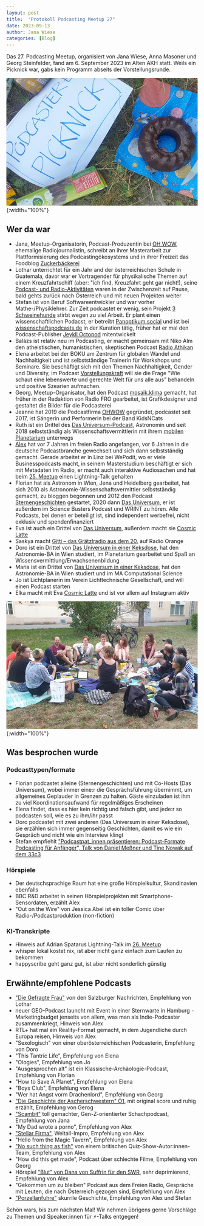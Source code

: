 ```yaml
---
layout: post
title:  "Protokoll Podcasting Meetup 27"
date: 2023-09-13
author: Jana Wiese
categories: [Blog]
---
```



Das 27. Podcasting Meetup, organisiert von Jana Wiese, Anna Masoner und Georg Steinfelder, fand am 6. September 2023 im Alten AKH statt. Weils ein Picknick war, gabs kein Programm abseits der Vorstellungsrunde.

![Picknick](/img/m27/meetup27-picknick-web.jpg){:width="100%"}

## Wer da war

- Jana, Meetup-Organisatorin, Podcast-Produzentin bei [OH WOW](www.ohwow.eu), ehemalige Radiojournalistin, schreibt an ihrer Masterarbeit zur Plattformisierung des Podcastingökosystems und in ihrer Freizeit das Foodblog [Zuckerbäckerei](www.zuckerbaeckerei.com)
- Lothar unterrichtet für ein Jahr and der österreichischen Schule in Guatemala, davor war er Vortragender für physikalische Themen auf einem Kreuzfahrtschiff (aber: "ich find, Kreuzfahrt geht gar nicht!), seine [Podcast- und Radio-Aktivitäten](https://www.sprechkontakt.at/) waren in der Zwischenzeit auf Pause, bald gehts zurück nach Österreich und mit neuen Projekten weiter
- Stefan ist von Beruf Softwareentwickler und war vorher Mathe-/Physiklehrer. Zur Zeit podcastet er wenig, sein Projekt [3 Schweinehunde](https://3-schweinehun.de/) stirbt wegen zu viel Arbeit. Er plant einen wissenschaftlichen Podacst, er betreibt [Panoptikum.social](https://panoptikum.social/) und ist bei [wissenschaftspodcasts.de](https://wissenschaftspodcasts.de/) in der Kuration tätig, früher hat er mal den Podcast-Publisher [Jeykll Octopod](https://github.com/jekyll-octopod/jekyll-octopod) mitentwickelt
-  Balázs ist relativ neu im Podcasting, er macht gemeinsam mit Niko Alm den atheistischen, humanistischen, skeptischen Podcast [Radio Athikan](https://podcast.athikan.at/)
-  Elena arbeitet bei der BOKU am Zentrum für globalen Wandel und Nachhaltigkeit und ist selbstständige Trainerin für Workshops und Seminare. Sie beschäftigt sich mit den Themen Nachhaltigkeit, Gender und Diversity, im Podcast [Vorstellungskraft](https://www.marolenasstimme.at/vorstellungskraft-podcast/) will sie die Frage "Wie schaut eine lebenswerte und gerechte Welt für uns alle aus" behandeln und positive Szearien aufmachen.
-  Georg, Meetup-Organisator, hat den Podcast [mosaik.klima](https://www.steinfelder.at/mosaikklima/) gemacht, hat früher in der Redaktion von Radio FRO gearbeitet, ist Grafikdesigner und gestaltet die Bilder für die Podcasterei
-  Jeanne hat 2019 die Podcastfirma [OHWOW](www.ohwow.eu) gegründet, podcastet seit 2017, ist Sängerin und Performerin bei der Band KidsNCats
-  Ruth ist ein Drittel des [Das Universum-Podcast](https://dasuniversum.podigee.io/), Astronomin und seit 2018 selbstständig als Wissenschaftsvermittlerin mit ihrem [mobilen Planetarium](https://mobilesplanetarium.wixsite.com/) unterwegs
-  [Alex](http://www.alexanderweller.com/) hat vor 7 Jahren im freien Radio angefangen, vor 6 Jahren in die deutsche Podcastbranche gewechselt und sich dann selbstständig gemacht. Gerade arbeitet er in Linz bei WePodit, wo er viele Businesspodcasts macht, in seinem Masterstudium beschäftigt er sich mit Metadaten im Radio, er macht auch interaktive Audiosachen und hat beim [25. Meetup](https://www.podcasterei.at/meetups/2023-03-15-protokoll-25-meetup.html) einen Lightning-Talk gehalten
-  Florian hat als Astronom in Wien, Jena und Heidelberg gearbeitet, hat sich 2010 als Astronomie-Wissenschaftsvermittler selbstständig gemacht, zu bloggen begonnen und 2012 den Podcast [Sternengeschichten](https://sternengeschichten.podigee.io/) gestartet, 2020 dann [Das Universum](https://dasuniversum.podigee.io/), er ist außerdem im Science Busters Podcast und WRINT zu hören. Alle Podcasts, bei denen er beteiligt ist, sind independent werbefrei, nicht exklusiv und spendenfinanziert
-  Eva ist auch ein Drittel von [Das Universum](https://dasuniversum.podigee.io/), außerdem macht sie [Cosmic Latte](https://cosmiclatte.podigee.io/)
-  Saskya macht [Gitti – das Grätzlradio aus dem 20.](https://o94.at/programm/sendereihen/gitti) auf Radio Orange
-  Doro ist ein Drittel von [Das Universum in einer Keksdose](https://keksuniversum.at/), hat den Astronomie-BA in Wien studiert, im Planetarium gearbeitet und Spaß an Wissensvermittlung/Erwachsenenbildung
-  Maria ist ein Drittel von [Das Universum in einer Keksdose](https://keksuniversum.at/), hat den Astronomie-BA in Wien studiert und im MA Computational Science
-  Jo ist Lichtplanerin im Verein Lichttechnische Gesellschaft, und will einen Podcast starten
-  Elka macht mit Eva [Cosmic Latte](https://cosmiclatte.podigee.io/) und ist vor allem auf Instagram aktiv

![Teilnehmende](/img/m27/meetup27-web.jpg){:width="100%"}

 ## Was besprochen wurde 

 ### Podcasttypen/formate 
 - Florian podcastet alleine (Sternengeschichten) und mit Co-Hosts (Das Universum), wobei immer eine:r die Gesprächsführung übernimmt, um allgemeines Geplauder in Grenzen zu halten. Gäste einzuladen ist ihm zu viel Koordinationsaufwand für regelmäßiges Erscheinen
 - Elena findet, dass es hier kein richtig und falsch gibt, und jede:r so podcasten soll, wie es zu ihm/ihr passt
 - Doro podcastet mit zwei anderen (Das Universum in einer Keksdose), sie erzählen sich immer gegenseitig Geschichten, damit es wie ein Gespräch und nicht wie ein Interview klingt
 - Stefan empfiehlt ["Podcastpat_innen präsentieren: Podcast-Formate Podcasting für Anfänger", Talk von Daniel Meßner und Tine Nowak auf dem 33c3](https://media.ccc.de/v/33c3-399-podcastpat_innen_prasentieren_podcast-formate)

### Hörspiele 
- Der deutschsprachige Raum hat eine große Hörspielkultur, Skandinavien ebenfalls
- BBC R&D arbeitet in seinen Hörspielprojekten mit Smartphone-Sensordaten, erzählt Alex
- "Out on the Wire" von Jessica Abel ist ein toller Comic über Radio-/Podcastproduktion (non-fiction)

### KI-Transkripte 
- Hinweis auf Adrian Spatarus Lightning-Talk im [26. Meetup](https://www.podcasterei.at/meetups/2023-08-08-protokoll-26-meetup.html)
- whisper lokal kostet nix, ist aber nicht ganz einfach zum Laufen zu bekommen
- happyscribe geht ganz gut, ist aber nicht sonderlich günstig

## Erwähnte/empfohlene Podcasts
- ["Die Gefragte Frau"](https://www.sn.at/snin/podcast) von den Salzburger Nachrichten, Empfehlung von Lothar
- neuer GEO-Podcast launcht mit Event in einer Sternwarte in Hamburg - Marketingbudget jenseits von allem, was man als Indie-Podcaster zusammenkriegt, Hinweis von Alex
- RTL+ hat mal ein Reality-Format gemacht, in dem Jugendliche durch Europa reisen, Hinweis von Alex
- "Sexologisch" von einer oberösterreichischen Podcasterin, Empfehlung von Doro
- "This Tantric Life", Empfehlung von Elena
- "Ologies", Empfehlung von Jo
- "Ausgesprochen alt" ist ein Klassische-Archäologie-Podcast, Empfehlung von Florian
- "How to Save A Planet", Empfehlung von Elena
- "Boys Club", Empfehlung von Elena
- "Wer hat Angst vorm Drachenlord", Empfehlung von Georg
- ["Die Geschichte der Ascherschwestern" Ö1](https://oe1.orf.at/artikel/702647/Die-Geschichte-der-Ascher-Schwestern), mit original score und ruhig erzählt, Empfehlung von Gerog
- ["Scambit"](https://www.ardaudiothek.de/sendung/scambit-schach-hype-und-millionen/12493605/) toll gemachter, Gen-Z-orientierter Schachpodcast, Empfehlung von Jana
- "My Dad wrote a porno", Empfehlung von Alex
- ["Stellar Firma"](https://podcasts.apple.com/us/podcast/stellar-firma/id1451762036), Weltall-Impro, Empfehlung von Alex
- "Hello from the Magic Tavern", Empfehlung von Alex
- ["No such thing as fish"](https://www.nosuchthingasafish.com/) von einem britischen Quiz-Show-Autor:innen-Team, Empfehlung von Alex
- "How did this get made", Podcast über schlechte Filme, Empfehlung von Georg
- Hörspiel ["Blut" von Dana von Suffrin für den SWR](https://www.swr.de/swr2/hoerspiel/ard-hoerspieltage/dana-von-suffrin-blut-hoerspiel-nach-einer-wahren-begebenheit-100.html), sehr deprimierend, Empfehlung von Alex
- "Gekommen um zu bleiben" Podcast aus dem Freien Radio, Gespräche mit Leuten, die nach Österreich gezogen sind, Empfehlung von Alex
- ["Porzellanfuhre"](https://geschichtspodcasts.de/podcast/porzellanfuhre) skurrile Geschichte, Empfehlung von Alex und Stefan

Schön wars, bis zum nächsten Mal! Wir nehmen übrigens gerne Vorschläge zu Themen und Speaker:innen für ⚡-Talks entgegen!

